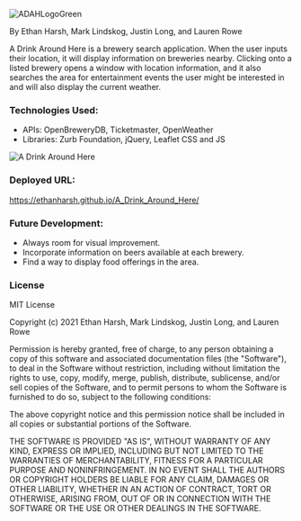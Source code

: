 ![ADAHLogoGreen](https://user-images.githubusercontent.com/78819957/121971939-ec8d7e00-cd47-11eb-8f45-93aec3b33842.png)

By Ethan Harsh, Mark Lindskog, Justin Long, and Lauren Rowe

A Drink Around Here is a brewery search application. When the user inputs their location, it will display information on breweries nearby. Clicking onto a listed brewery opens a window with location information, and it also searches the area for entertainment events the user might be interested in and will also display the current weather.

### Technologies Used:

- APIs: OpenBreweryDB, Ticketmaster, OpenWeather
- Libraries: Zurb Foundation, jQuery, Leaflet CSS and JS

![A Drink Around Here](assets/img/A_Drink_Around_Here.gif)

### Deployed URL:

https://ethanharsh.github.io/A_Drink_Around_Here/

### Future Development:

- Always room for visual improvement.
- Incorporate information on beers available at each brewery.
- Find a way to display food offerings in the area.

### License

MIT License

Copyright (c) 2021 Ethan Harsh, Mark Lindskog, Justin Long, and Lauren Rowe

Permission is hereby granted, free of charge, to any person obtaining a copy
of this software and associated documentation files (the "Software"), to deal
in the Software without restriction, including without limitation the rights
to use, copy, modify, merge, publish, distribute, sublicense, and/or sell
copies of the Software, and to permit persons to whom the Software is
furnished to do so, subject to the following conditions:

The above copyright notice and this permission notice shall be included in all
copies or substantial portions of the Software.

THE SOFTWARE IS PROVIDED "AS IS", WITHOUT WARRANTY OF ANY KIND, EXPRESS OR
IMPLIED, INCLUDING BUT NOT LIMITED TO THE WARRANTIES OF MERCHANTABILITY,
FITNESS FOR A PARTICULAR PURPOSE AND NONINFRINGEMENT. IN NO EVENT SHALL THE
AUTHORS OR COPYRIGHT HOLDERS BE LIABLE FOR ANY CLAIM, DAMAGES OR OTHER
LIABILITY, WHETHER IN AN ACTION OF CONTRACT, TORT OR OTHERWISE, ARISING FROM,
OUT OF OR IN CONNECTION WITH THE SOFTWARE OR THE USE OR OTHER DEALINGS IN THE
SOFTWARE.
